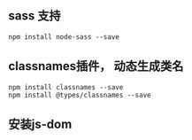 

## sass 支持

```
npm install node-sass --save
```

## classnames插件， 动态生成类名

```
npm install classnames --save
npm install @types/classnames --save
```


## 安装js-dom

```

```